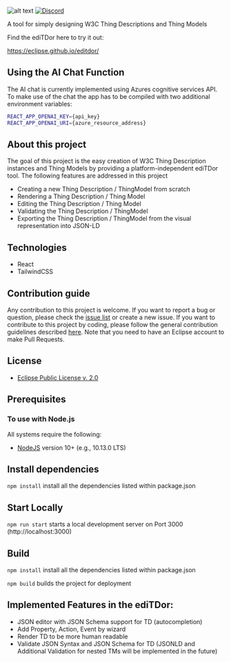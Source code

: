 ![alt text](https://github.com/eclipse/editdor/blob/master/logo/1585_ediTDor_logo.png "ediTDor logo")
[![Discord](https://img.shields.io/badge/Discord-7289DA?logo=discord&logoColor=white&label=ediTDor)](https://discord.gg/57NsMQxAcu)

A tool for simply designing W3C Thing Descriptions and Thing Models

Find the ediTDor here to try it out: 

https://eclipse.github.io/editdor/

## Using the AI Chat Function
The AI chat is currently implemented using Azures cognitive services API. To make use of the chat
the app has to be compiled with two additional environment variables:
```bash
REACT_APP_OPENAI_KEY={api_key}
REACT_APP_OPENAI_URI={azure_resource_address}
```

## About this project

The goal of this project is the easy creation of W3C Thing Description instances and Thing Models by providing a platform-independent ediTDor tool. The following features are addressed in this project

- Creating a new Thing Description / ThingModel from scratch
- Rendering a Thing Description / Thing Model
- Editing the Thing Description / Thing Model
- Validating the Thing Description / ThingModel
- Exporting the Thing Description / ThingModel from the visual representation into JSON-LD

## Technologies
- React
- TailwindCSS

## Contribution guide
Any contribution to this project is welcome. If you want to report a bug or question, please check the [issue list](https://github.com/eclipse/editdor/issues) or create a new issue. If you want to contribute to this project by coding, please follow the general contribution guidelines described [here](https://github.com/firstcontributions/first-contributions/blob/master/README.md). Note that you need to have an Eclipse account to make Pull Requests.

## License
* [Eclipse Public License v. 2.0](http://www.eclipse.org/legal/epl-2.0)
  
## Prerequisites
### To use with Node.js
All systems require the following:

* [NodeJS](https://nodejs.org/) version 10+ (e.g., 10.13.0 LTS)


## Install dependencies
`npm install` install all the dependencies listed within package.json

## Start Locally
`npm run start` starts a local development server on Port 3000 (http://localhost:3000)

## Build
`npm install` install all the dependencies listed within package.json

`npm build` builds the project for deployment

## Implemented Features in the ediTDor: 
* JSON editor with JSON Schema support for TD (autocompletion)
* Add Property, Action, Event by wizard
* Render TD to be more human readable
* Validate JSON Syntax and JSON Schema for TD (JSONLD and Additional Validation for nested TMs will be implemented in the future)
